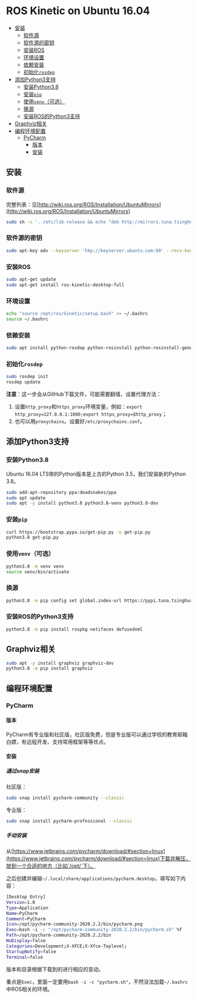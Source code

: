 # ROS Kinetic on Ubuntu 16.04

<!-- @import "[TOC]" {cmd="toc" depthFrom=2 depthTo=4 orderedList=false} -->

<!-- code_chunk_output -->

- [安装](#安装)
  - [软件源](#软件源)
  - [软件源的密钥](#软件源的密钥)
  - [安装ROS](#安装ros)
  - [环境设置](#环境设置)
  - [依赖安装](#依赖安装)
  - [初始化`rosdep`](#初始化rosdep)
- [添加Python3支持](#添加python3支持)
  - [安装Python3.8](#安装python38)
  - [安装`pip`](#安装pip)
  - [使用`venv`（可选）](#使用venv可选)
  - [换源](#换源)
  - [安装ROS的Python3支持](#安装ros的python3支持)
- [Graphviz相关](#graphviz相关)
- [编程环境配置](#编程环境配置)
  - [PyCharm](#pycharm)
    - [版本](#版本)
    - [安装](#安装-1)

<!-- /code_chunk_output -->

## 安装

### 软件源

完整列表：见[http://wiki.ros.org/ROS/Installation/UbuntuMirrors](http://wiki.ros.org/ROS/Installation/UbuntuMirrors)

```bash
sudo sh -c '. /etc/lsb-release && echo "deb http://mirrors.tuna.tsinghua.edu.cn/ros/ubuntu/ `lsb_release -cs` main" > /etc/apt/sources.list.d/ros-latest.list'
```

### 软件源的密钥

```bash
sudo apt-key adv --keyserver 'hkp://keyserver.ubuntu.com:80' --recv-key C1CF6E31E6BADE8868B172B4F42ED6FBAB17C654
```

### 安装ROS

```bash
sudo apt-get update
sudo apt-get install ros-kinetic-desktop-full
```

### 环境设置

```bash
echo "source /opt/ros/kinetic/setup.bash" >> ~/.bashrc
source ~/.bashrc
```

### 依赖安装

```bash
sudo apt install python-rosdep python-rosinstall python-rosinstall-generator python-wstool build-essential
```

### 初始化`rosdep`

```bash
sudo rosdep init
rosdep update
```

**注意**：这一步会从GitHub下载文件，可能需要翻墙，设置代理方法：
1. 设置`http_proxy`和`https_proxy`环境变量，例如：`export http_proxy=127.0.0.1:1080;export https_proxy=$http_proxy`；
2. 也可以用`proxychains`。设置好`/etc/proxychains.conf`。

## 添加Python3支持

### 安装Python3.8

Ubuntu 16.04 LTS带的Python版本是上古的Python 3.5，我们安装新的Python 3.8。

```bash
sudo add-apt-repository ppa:deadsnakes/ppa
sudo apt update
sudo apt -y install python3.8 python3.8-venv python3.8-dev
```

### 安装`pip`

```bash
curl https://bootstrap.pypa.io/get-pip.py -o get-pip.py
python3.8 get-pip.py
```

### 使用`venv`（可选）

```bash
python3.8 -m venv venv
source venv/bin/activate
```

### 换源

```bash
python3.8 -m pip config set global.index-url https://pypi.tuna.tsinghua.edu.cn/simple
```

### 安装ROS的Python3支持

```bash
python3.8 -m pip install rospkg netifaces defusedxml
```

## Graphviz相关

```bash
sudo apt -y install graphviz graphviz-dev
python3.8 -m pip install graphviz
```

## 编程环境配置

### PyCharm

#### 版本

PyCharm有专业版和社区版，社区版免费，但是专业版可以通过学校的教育邮箱白嫖，有远程开发、支持常用框架等等优点。

#### 安装

##### 通过snap安装

社区版：

```bash
sudo snap install pycharm-community --classic
```

专业版：

```bash
sudo snap install pycharm-professional --classic
```

##### 手动安装

从[https://www.jetbrains.com/pycharm/download/#section=linux](https://www.jetbrains.com/pycharm/download/#section=linux)下载并解压，放到一个合适的地方（比如`/opt/`下）。

之后创建并编辑`~/.local/share/applications/pycharm.desktop`，填写如下内容：

```bash
[Desktop Entry]
Version=1.0
Type=Application
Name=PyCharm
Comment=PyCharm
Icon=/opt/pycharm-community-2020.2.2/bin/pycharm.png
Exec=bash -i -c "/opt/pycharm-community-2020.2.2/bin/pycharm.sh" %f
Path=/opt/pycharm-community-2020.2.2/bin
NoDisplay=false
Categories=Development;X-XFCE;X-Xfce-Toplevel;
StartupNotify=false
Terminal=false
```

版本和目录根据下载到的进行相应的变动。

重点是`Exec`，里面一定要用`bash -i -c "pycharm.sh"`，不然没法加载`~/.bashrc`中ROS相关的环境。